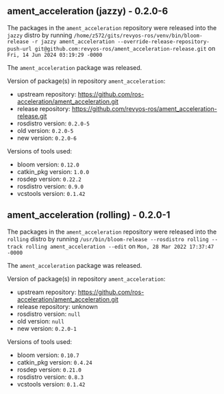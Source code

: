 ## ament_acceleration (jazzy) - 0.2.0-6

The packages in the `ament_acceleration` repository were released into the `jazzy` distro by running `/home/z572/gits/revyos-ros/venv/bin/bloom-release -r jazzy ament_acceleration --override-release-repository-push-url git@github.com:revyos-ros/ament_acceleration-release.git` on `Fri, 14 Jun 2024 03:19:29 -0000`

The `ament_acceleration` package was released.

Version of package(s) in repository `ament_acceleration`:

- upstream repository: https://github.com/ros-acceleration/ament_acceleration.git
- release repository: https://github.com/revyos-ros/ament_acceleration-release.git
- rosdistro version: `0.2.0-5`
- old version: `0.2.0-5`
- new version: `0.2.0-6`

Versions of tools used:

- bloom version: `0.12.0`
- catkin_pkg version: `1.0.0`
- rosdep version: `0.22.2`
- rosdistro version: `0.9.0`
- vcstools version: `0.1.42`


## ament_acceleration (rolling) - 0.2.0-1

The packages in the `ament_acceleration` repository were released into the `rolling` distro by running `/usr/bin/bloom-release --rosdistro rolling --track rolling ament_acceleration --edit` on `Mon, 28 Mar 2022 17:37:47 -0000`

The `ament_acceleration` package was released.

Version of package(s) in repository `ament_acceleration`:

- upstream repository: https://github.com/ros-acceleration/ament_acceleration.git
- release repository: unknown
- rosdistro version: `null`
- old version: `null`
- new version: `0.2.0-1`

Versions of tools used:

- bloom version: `0.10.7`
- catkin_pkg version: `0.4.24`
- rosdep version: `0.21.0`
- rosdistro version: `0.8.3`
- vcstools version: `0.1.42`


